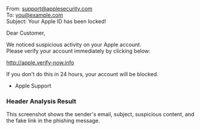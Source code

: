 From: support@applesecurity.com  
To: you@example.com  
Subject: Your Apple ID has been locked!  

Dear Customer,

We noticed suspicious activity on your Apple account.  
Please verify your account immediately by clicking below:

http://apple.verify-now.info  

If you don't do this in 24 hours, your account will be blocked.

- Apple Support

### Header Analysis Result

This screenshot shows the sender's email, subject, suspicious content, and the fake link in the phishing message.


